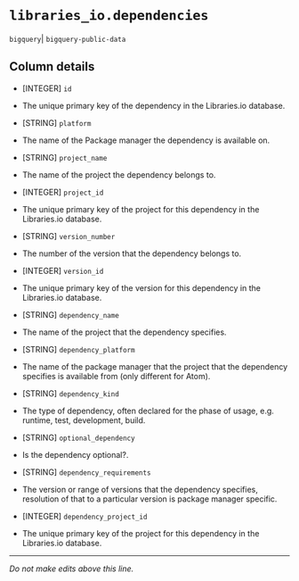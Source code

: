 # `libraries_io.dependencies`
`bigquery`| `bigquery-public-data`

## Column details
* [INTEGER]   `id`
 - The unique primary key of the dependency in the Libraries.io database.
* [STRING]    `platform`
 - The name of the Package manager the dependency is available on.
* [STRING]    `project_name`
 - The name of the project the dependency belongs to.
* [INTEGER]   `project_id`
 - The unique primary key of the project for this dependency in the Libraries.io database.
* [STRING]    `version_number`
 - The number of the version that the dependency belongs to.
* [INTEGER]   `version_id`
 - The unique primary key of the version for this dependency in the Libraries.io database.
* [STRING]    `dependency_name`
 - The name of the project that the dependency specifies.
* [STRING]    `dependency_platform`
 - The name of the package manager that the project that the dependency specifies is available from (only different for Atom).
* [STRING]    `dependency_kind`
 - The type of dependency, often declared for the phase of usage, e.g. runtime, test, development, build.
* [STRING]    `optional_dependency`
 - Is the dependency optional?.
* [STRING]    `dependency_requirements`
 - The version or range of versions that the dependency specifies, resolution of that to a particular version is package manager specific.
* [INTEGER]   `dependency_project_id`
 - The unique primary key of the project for this dependency in the Libraries.io database.

-------------------------------------------------------------------------------
*Do not make edits above this line.*

